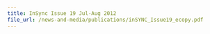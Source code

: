 ```yaml
---
title: InSync Issue 19 Jul-Aug 2012
file_url: /news-and-media/publications/inSYNC_Issue19_ecopy.pdf
---
```

